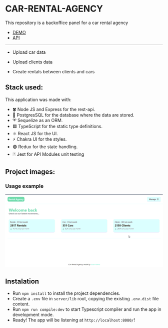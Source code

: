 # CAR-RENTAL-AGENCY

This repository is a backoffice panel for a car rental agency

* [DEMO](https://car-rental-agency.vercel.app/)
* [API](https://car-rental-agency-j.herokuapp.com/)

-----------------------------------------------------

* Upload car data

* Upload clients data

* Create rentals between clients and cars

## Stack used:
This application was made with:

* 🍀 Node JS and Express for the rest-api.
* 💾 PostgresSQL for the database where the data are stored.
* ➰ Sequelize as an ORM.
* 🟦 TypeScript for the static type definitions.
* ⚛️ React JS for the UI.
* ⚡️ Chakra UI for the styles.
* 🟣 Redux for the state handling.
* 🃏 Jest for API Modules unit testing
## Project images: 

### Usage example
![example](/img/caragency.gif)

## Instalation

- Run ```npm install``` to install the project dependencies.
- Create a ```.env``` file in ```server/lib``` root, copying the existing ```.env.dist``` file content.
- Run ```npm run compile:dev``` to start Typescript compiler and run the app in development mode.
- Ready! The app will be listening at ```http://localhost:8080/```!  

